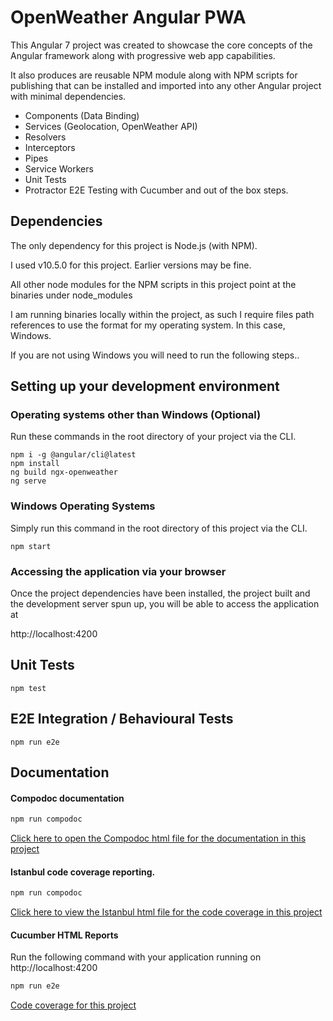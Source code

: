 # OpenWeather Angular PWA

This Angular 7 project was created to showcase the core concepts of the Angular framework along with progressive web app
capabilities.

It also produces are reusable NPM module along with NPM scripts for publishing that can be installed and imported into
any other Angular project with minimal dependencies.

- Components (Data Binding)
- Services (Geolocation, OpenWeather API)
- Resolvers
- Interceptors
- Pipes
- Service Workers
- Unit Tests
- Protractor E2E Testing with Cucumber and out of the box steps.

## Dependencies

The only dependency for this project is Node.js (with NPM).

I used v10.5.0 for this project. Earlier versions may be fine.

All other node modules for the NPM scripts in this project point 
at the binaries under node_modules

I am running binaries locally within the project, as such I require 
files path references to use the format for my operating system. In this case, Windows.

If you are not using Windows you will need to run the following steps..


## Setting up your development environment

### Operating systems other than Windows (Optional)

Run these commands in the root directory of your project via the CLI.

```
npm i -g @angular/cli@latest
npm install
ng build ngx-openweather
ng serve
```

### Windows Operating Systems

Simply run this command in the root directory of this project via the CLI.

```
npm start
```

### Accessing the application via your browser

Once the project dependencies have been installed, the project built and
the development server spun up, you will be able to access the application
at 

http://localhost:4200


## Unit Tests

```
npm test
```


## E2E Integration / Behavioural Tests

```
npm run e2e
```

## Documentation

#### Compodoc documentation

```cmd
npm run compodoc
```

[Click here to open the Compodoc html file for the documentation in this project](./documentation/index.html)

#### Istanbul code coverage reporting.

```cmd
npm run compodoc
```

[Click here to view the Istanbul html file for the code coverage in this project](./coverage/index.html)


#### Cucumber HTML Reports

Run the following command with your application running on http://localhost:4200

```cmd
npm run e2e 
```

[Code coverage for this project](./reports/report/index.html)


##
